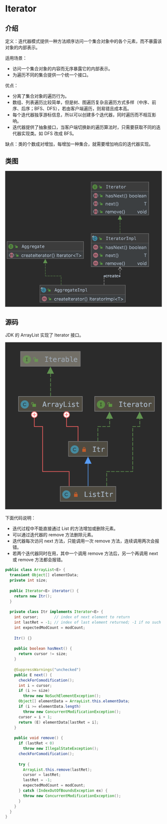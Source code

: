 # Iterator

## 介绍

定义：迭代器模式提供一种方法顺序访问一个集合对象中的各个元素，而不暴露该对象的内部表示。

适用场景：

* 访问一个集合对象的内容而无序暴露它的内部表示。
* 为遍历不同的集合提供一个统一个接口。

优点：

* 分离了集合对象的遍历行为。
* 数组、列表遍历比较简单，但是树、图遍历复杂且遍历方式多样（中序、前序、后序；BFS、DFS），若由客户端遍历，则易错且成本高。
* 每个迭代器独享游标信息，所以可以创建多个迭代器，同时遍历而不相互影响。
* 迭代器提供了抽象接口，当客户端切换新的遍历算法时，只需要获取不同的迭代器实现类。如 DFS 改成 BFS。

缺点：类的个数成对增加，每增加一种集合，就需要增加响应的迭代器实现。

## 类图

![](../../../.gitbook/assets/image%20%2897%29.png)

## 源码

JDK 的 ArrayList 实现了 Iterator 接口。

![](../../../.gitbook/assets/image%20%28215%29.png)

下面代码说明：

* 迭代过程中不能直接通过 List 的方法增加或删除元素。
* 可以通过迭代器的 remove 方法删除元素。
* 迭代器每次访问 next 方法，只能调用一次 remove 方法，连续调用两次会报错。
* 若两个迭代器同时在用，其中一个调用 remove 方法后，另一个再调用 next 或 remove 方法都会报错。

```java
public class ArrayList<E> {
  transient Object[] elementData;
  private int size;

  public Iterator<E> iterator() {
    return new Itr();
  }

  private class Itr implements Iterator<E> {
    int cursor;       // index of next element to return
    int lastRet = -1; // index of last element returned; -1 if no such
    int expectedModCount = modCount;

    Itr() {}

    public boolean hasNext() {
      return cursor != size;
    }

    @SuppressWarnings("unchecked")
    public E next() {
      checkForComodification();
      int i = cursor;
      if (i >= size)
        throw new NoSuchElementException();
      Object[] elementData = ArrayList.this.elementData;
      if (i >= elementData.length)
        throw new ConcurrentModificationException();
      cursor = i + 1;
      return (E) elementData[lastRet = i];
    }
    
    public void remove() {
      if (lastRet < 0)
        throw new IllegalStateException();
      checkForComodification();

      try {
        ArrayList.this.remove(lastRet);
        cursor = lastRet;
        lastRet = -1;
        expectedModCount = modCount;
      } catch (IndexOutOfBoundsException ex) {
        throw new ConcurrentModificationException();
      }
    }
  }
}
```

